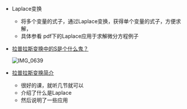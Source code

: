 * Laplace变换
    * 将多个变量的式子，通过Laplace变换，获得单个变量的式子，方便求解，
    * 具体参看 pdf下的Laplace应用于求解微分方程例子



* [拉普拉斯变换中的S是个什么鬼？](https://www.jianshu.com/p/400d93229ff5)

  ![IMG_0639](/Volumes/jiye-学习/AI/math/readme/概率-201-003|Laplace-由来.jpg)

  

* [拉普拉斯变换简介](https://open.163.com/movie/2006/1/I/7/M6TUO44DQ_M6TUPR1I7.html)
  * 很好的课，就听几节就可以
  * 介绍了什么是Laplace
  * 然后说明了一些应用